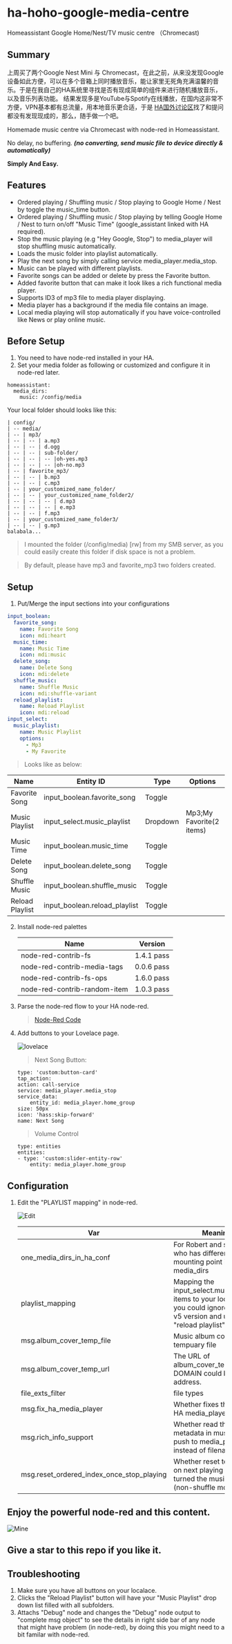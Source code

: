 # ha-hoho-google-media-centre
Homeassistant Google Home/Nest/TV music centre （Chromecast)

## Summary
上周买了两个Google Nest Mini 与 Chromecast，在此之前，从来没发现Google设备如此方便，可以在多个音箱上同时播放音乐，能让家里无死角充满温馨的音乐。于是在我自己的HA系统里寻找是否有现成简单的组件来进行随机播放音乐，以及音乐列表功能。
结果发现多是YouTube与Spotify在线播放，在国内这非常不方便，VPN基本都有总流量，用本地音乐更合适，于是 [HA国外讨论区](https://community.home-assistant.io/t/m3u-playlists-in-media-browser/243231/31)找了和提问都没有发现现成的，那么，随手做一个吧。

Homemade music centre via Chromecast with node-red in Homeassistant.

No delay, no buffering. ***(no converting, send music file to device directly & automatically)***

**Simply And Easy.**

## Features

- Ordered playing / Shuffling music / Stop playing to Google Home / Nest by toggle the music_time button.
- Ordered playing / Shuffling music / Stop playing by telling Google Home / Nest to turn on/off "Music Time" (google_assistant linked with HA required).
- Stop the music playing (e.g "Hey Google, Stop") to media_player will stop shuffling music automatically.
- Loads the music folder into playlist automatically.
- Play the next song by simply calling service media_player.media_stop.
- Music can be played with different playlists.
- Favorite songs can be added or delete by press the Favorite button.
- Added favorite button that can make it look likes a rich functional media player.
- Supports ID3 of mp3 file to media player displaying.
- Media player has a background if the media file contains an image.
- Local media playing will stop automatically if you have voice-controlled like News or play online music.

## Before Setup

1. You need to have node-red installed in your HA.
2. Set your media folder as following or customized and configure it in node-red later.
```
homeassistant:
  media_dirs:
    music: /config/media
```

Your local folder should looks like this:
```
| config/
| -- media/
| -- | mp3/
| -- | -- | a.mp3
| -- | -- | d.ogg
| -- | -- | sub-folder/
| -- | -- | -- |oh-yes.mp3
| -- | -- | -- |oh-no.mp3
| -- | favorite_mp3/
| -- | -- | b.mp3
| -- | -- | c.mp3
| -- | your_customized_name_folder/
| -- | -- | your_customized_name_folder2/
| -- | -- | -- | d.mp3
| -- | -- | -- | e.mp3
| -- | -- | f.mp3
| -- | your_customized_name_folder3/
| -- | -- | g.mp3
balabala...
```
> I mounted the folder (/config/media) [rw] from my SMB server, as you could easily create this folder if disk space is not a problem.

> By default, please have mp3 and favorite_mp3 two folders created.

## Setup

1. Put/Merge the input sections into your configurations

```yaml
input_boolean:
  favorite_song:
    name: Favorite Song
    icon: mdi:heart
  music_time:
    name: Music Time
    icon: mdi:music
  delete_song:
    name: Delete Song
    icon: mdi:delete
  shuffle_music:
    name: Shuffle Music
    icon: mdi:shuffle-variant
  reload_playlist:
    name: Reload Playlist
    icon: mdi:reload
input_select:
  music_playlist:
    name: Music Playlist
    options:
      - Mp3
      - My Favorite
```
> Looks like as below:


Name|Entity ID|Type|Options|Icon
---|---|---|---|---
Favorite Song|input_boolean.favorite_song|Toggle||hass:heart
Music Playlist|input_select.music_playlist|Dropdown|Mp3;My Favorite(2 items)
Music Time|input_boolean.music_time|Toggle||hass:music
Delete Song|input_boolean.delete_song|Toggle||hass:delete
Shuffle Music|input_boolean.shuffle_music|Toggle||mdi:shuffle-variant
Reload Playlist|input_boolean.reload_playlist|Toggle||mdi:reload

2. Install node-red palettes

    Name|Version
    ---|---
    node-red-contrib-fs| 1.4.1 pass
    node-red-contrib-media-tags| 0.0.6 pass
    node-red-contrib-fs-ops| 1.6.0 pass
    node-red-contrib-random-item| 1.0.3 pass


3. Parse the node-red flow to your HA node-red.

    >[Node-Red Code](node-red_main.txt)

4. Add buttons to your Lovelace page.

    ![lovelace](images/buttons.png)

    > Next Song Button:
    ```
    type: 'custom:button-card'
    tap_action:
    action: call-service
    service: media_player.media_stop
    service_data:
        entity_id: media_player.home_group
    size: 50px
    icon: 'hass:skip-forward'
    name: Next Song
    ```

    > Volume Control
    ```
    type: entities
    entities:
    - type: 'custom:slider-entity-row'
        entity: media_player.home_group
    ```

## Configuration

1. Edit the "PLAYLIST mapping" in node-red.

    ![Edit](images/playlist_mapping.png)

    Var|Meaning
    ---|---
    one_media_dirs_in_ha_conf|For Robert and someone who has different mounting point in media_dirs
    playlist_mapping|Mapping the input_select.music_playlist items to your local folder, you could ignore this after v5 version and use the "reload playlist" button.
    msg.album_cover_temp_file|Music album cover image tempuary file
    msg.album_cover_temp_url|The URL of album_cover_temp_file, DOMAIN could be ip address.
    file_exts_filter|file types
    msg.fix_ha_media_player|Whether fixes the issue of HA media_player
    msg.rich_info_support|Whether read the metadata in music file push to media_player instead of filenames.
    msg.reset_ordered_index_once_stop_playing|Whether reset to 1st song on next playing if you turned the music off (non-shuffle mode)

## Enjoy the powerful node-red and this content.


![Mine](images/screen.png)


## Give a star to this repo if you like it.

## Troubleshooting

1. Make sure you have all buttons on your localace.
2. Clicks the "Reload Playlist" button will have your "Music Playlist" drop down list filled with all subfolders.
3. Attachs "Debug" node and changes the "Debug" node output to "complete msg object" to see the details in right side bar of any node that might have problem (in node-red), by doing this you might need to a bit familar with node-red.
